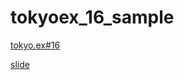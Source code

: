 # tokyoex_16_sample

[tokyo.ex#16](https://beam-lang.connpass.com/event/240399/)

[slide](https://docs.google.com/presentation/d/1ve1YSkHRG0ULCRD4XnfTzRLMgraBXp1cLtv9wVlH520/edit?usp=sharing)
